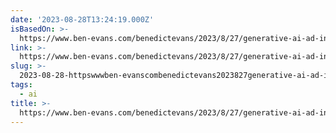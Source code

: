 ```yaml
---
date: '2023-08-28T13:24:19.000Z'
isBasedOn: >-
  https://www.ben-evans.com/benedictevans/2023/8/27/generative-ai-ad-intellectual-property
link: >-
  https://www.ben-evans.com/benedictevans/2023/8/27/generative-ai-ad-intellectual-property
slug: >-
  2023-08-28-httpswwwben-evanscombenedictevans2023827generative-ai-ad-intellectual-property
tags:
  - ai
title: >-
  https://www.ben-evans.com/benedictevans/2023/8/27/generative-ai-ad-intellectual-property
---
```


